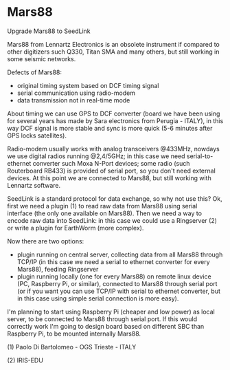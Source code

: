 # Mars88
Upgrade Mars88 to SeedLink

Mars88 from Lennartz Electronics is an obsolete instrument if compared to other digitizers such Q330, Titan SMA and many others, but still working in some seismic networks.

Defects of Mars88:
- original timing system based on DCF timing signal
- serial communication using radio-modem
- data transmission not in real-time mode

About timing we can use GPS to DCF converter (board we have been using for several years has made by Sara electronics from Perugia - ITALY), in this way DCF signal is more stable and sync is more quick (5-6 minutes after GPS locks satellites).

Radio-modem usually works with analog transceivers @433MHz, nowdays we use digital radios running @2,4/5GHz; in this case we need serial-to-ethernet converter such Moxa N-Port devices; some radio (such Routerboard RB433) is provided of serial port, so you don't need external devices.
At this point we are connected to Mars88, but still working with Lennartz software.

SeedLink is a standard protocol for data exchange, so why not use this?
Ok, first we need a plugin (1) to read raw data from Mars88 using serial interface (the only one available on Mars88).
Then we need a way to encode raw data into SeedLink: in this case we could use a Ringserver (2) or write a plugin for EarthWorm (more complex).

Now there are two options:
- plugin running on central server, collecting data from all Mars88 through TCP/IP (in this case we need a serial to ethernet converter for every Mars88), feeding Ringserver
- plugin running locally (one for every Mars88) on remote linux device (PC, Raspberry Pi, or similar), connected to Mars88 through serial port (or if you want you can use TCP/IP with serial to ethernet converter, but in this case using simple serial connection is more easy). 

I'm planning to start using Raspberry Pi (cheaper and low power) as local server, to be connected to Mars88 through serial port.
If this would correctly work I'm going to design board based on different SBC than Raspberry Pi, to be mounted internally Mars88.

(1) Paolo Di Bartolomeo - OGS Trieste - ITALY

(2) IRIS-EDU


